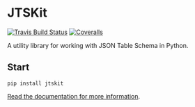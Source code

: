 # JTSKit

[![Travis Build Status](https://travis-ci.org/okfn/jtskit-py.svg?branch=master)](https://travis-ci.org/okfn/jtskit-py)
[![Coveralls](http://img.shields.io/coveralls/okfn/jtskit-py.svg?branch=master)](https://coveralls.io/r/okfn/jtskit-py?branch=master)

A utility library for working with JSON Table Schema in Python.


## Start

```
pip install jtskit
```

[Read the documentation for more information](http://jtskit.readthedocs.org/).
